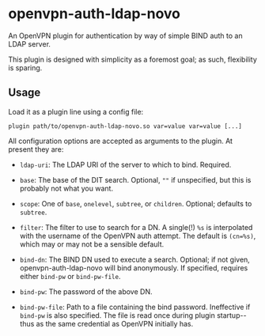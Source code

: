 # openvpn-auth-ldap-novo

An OpenVPN plugin for authentication by way of simple BIND auth to an LDAP
server.

This plugin is designed with simplicity as a foremost goal; as such,
flexibility is sparing.

## Usage

Load it as a plugin line using a config file:

```
plugin path/to/openvpn-auth-ldap-novo.so var=value var=value [...]
```

All configuration options are accepted as arguments to the plugin. At present
they are: 

- `ldap-uri`: The LDAP URI of the server to which to bind. Required.

- `base`: The base of the DIT search. Optional, `""` if unspecified, but this
  is probably not what you want.

- `scope`: One of `base`, `onelevel`, `subtree`, or `children`. Optional;
  defaults to `subtree`.

- `filter`: The filter to use to search for a DN. A single(!) `%s` is
  interpolated with the username of the OpenVPN auth attempt. The default is
  `(cn=%s)`, which may or may not be a sensible default.

- `bind-dn`: The BIND DN used to execute a search. Optional; if not given,
  openvpn-auth-ldap-novo will bind anonymously. If specified, requires either
  `bind-pw` or `bind-pw-file`.

- `bind-pw`: The password of the above DN.

- `bind-pw-file`: Path to a file containing the bind password. Ineffective if
  `bind-pw` is also specified. The file is read once during plugin
  startup--thus as the same credential as OpenVPN initially has.
